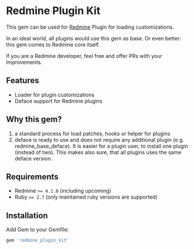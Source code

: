 # Redmine Plugin Kit

This gem can be used for [Redmine](https://www.redmine.org/) Plugin for loading customizations.

In an ideal world, all plugins would use this gem as base. Or even better: this gem comes to Redmine core itself.

If you are a Redmine developer, feel free and offer PRs with your Improvements.

## Features

- Loader for plugin customizations
- Deface support for Redmine plugins

## Why this gem?

1. a standard process for load patches, hooks or helper for plugins
2. deface is ready to use and does not require any additional plugin (e.g. redmine_base_deface). It is easier for a plugin user, to install one plugin (instead of two). This makes also sure, that all plugins uses the same deface version.

## Requirements

- Redmine `>= 4.1.0` (including upcoming)
- Ruby `>= 2.7` (only maintained ruby versions are supported)

## Installation

Add Gem to your Gemfile:

```ruby
gem 'redmine_plugin_kit'
```
